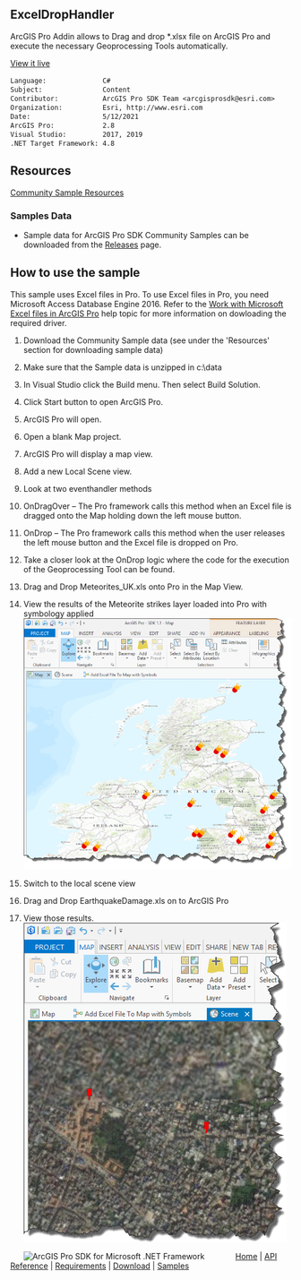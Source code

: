 ## ExcelDropHandler

<!-- TODO: Write a brief abstract explaining this sample -->
ArcGIS Pro Addin allows to Drag and drop *.xlsx file on ArcGIS Pro and execute the necessary Geoprocessing Tools automatically.   
  


<a href="http://pro.arcgis.com/en/pro-app/sdk/" target="_blank">View it live</a>

<!-- TODO: Fill this section below with metadata about this sample-->
```
Language:              C#
Subject:               Content
Contributor:           ArcGIS Pro SDK Team <arcgisprosdk@esri.com>
Organization:          Esri, http://www.esri.com
Date:                  5/12/2021
ArcGIS Pro:            2.8
Visual Studio:         2017, 2019
.NET Target Framework: 4.8
```

## Resources

[Community Sample Resources](https://github.com/Esri/arcgis-pro-sdk-community-samples#resources)

### Samples Data

* Sample data for ArcGIS Pro SDK Community Samples can be downloaded from the [Releases](https://github.com/Esri/arcgis-pro-sdk-community-samples/releases) page.  

## How to use the sample
<!-- TODO: Explain how this sample can be used. To use images in this section, create the image file in your sample project's screenshots folder. Use relative url to link to this image using this syntax: ![My sample Image](FacePage/SampleImage.png) -->
   
This sample uses Excel files in Pro.   To use Excel files in Pro, you need Microsoft Access Database Engine 2016. Refer to the [Work with Microsoft Excel files in ArcGIS Pro](https://prodev.arcgis.com/en/pro-app/help/data/excel/work-with-excel-in-arcgis-pro.htm) help topic for more information on dowloading the required driver.  
  
1. Download the Community Sample data (see under the 'Resources' section for downloading sample data)  
1. Make sure that the Sample data is unzipped in c:\data       
1. In Visual Studio click the Build menu. Then select Build Solution.  
1. Click Start button to open ArcGIS Pro.  
1. ArcGIS Pro will open.   
1. Open a blank Map project.  
1. ArcGIS Pro will display a map view.    
1. Add a new Local Scene view.  
1. Look at two eventhandler methods  
1. OnDragOver – The Pro framework calls this method when an Excel file is dragged onto the Map holding down the left mouse button.   
1. OnDrop – The Pro framework calls this method when the user releases the left mouse button and the Excel file is dropped on Pro.   
1. Take a closer look at the OnDrop logic where the code for the execution of the Geoprocessing Tool can be found.    
1. Drag and Drop Meteorites_UK.xls onto Pro in the Map View.    
1. View the results of the Meteorite strikes layer loaded into Pro with symbology applied    
![UI](Screenshots/2dScreen.png)  
  
1. Switch to the local scene view    
1. Drag and Drop EarthquakeDamage.xls on to ArcGIS Pro    
1. View those results.    
![UI](Screenshots/3dScreen.png)  
  


<!-- End -->

&nbsp;&nbsp;&nbsp;&nbsp;&nbsp;&nbsp;<img src="https://esri.github.io/arcgis-pro-sdk/images/ArcGISPro.png"  alt="ArcGIS Pro SDK for Microsoft .NET Framework" height = "20" width = "20" align="top"  >
&nbsp;&nbsp;&nbsp;&nbsp;&nbsp;&nbsp;&nbsp;&nbsp;&nbsp;&nbsp;&nbsp;&nbsp;
[Home](https://github.com/Esri/arcgis-pro-sdk/wiki) | <a href="https://pro.arcgis.com/en/pro-app/latest/sdk/api-reference" target="_blank">API Reference</a> | [Requirements](https://github.com/Esri/arcgis-pro-sdk/wiki#requirements) | [Download](https://github.com/Esri/arcgis-pro-sdk/wiki#installing-arcgis-pro-sdk-for-net) | <a href="https://github.com/esri/arcgis-pro-sdk-community-samples" target="_blank">Samples</a>
